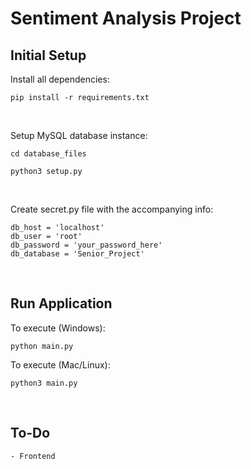 # Sentiment Analysis Project

## Initial Setup


Install all dependencies: 
```
pip install -r requirements.txt
```
<br>

Setup MySQL database instance: 
```
cd database_files
```

```
python3 setup.py
```
<br>

Create secret.py file with the accompanying info:
```
db_host = 'localhost'
db_user = 'root'
db_password = 'your_password_here'
db_database = 'Senior_Project'
```
<br>

## Run Application
To execute (Windows): 
```
python main.py
```


To execute (Mac/Linux): 
```
python3 main.py
```
<br>

## To-Do

    - Frontend
    
